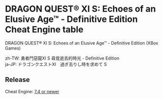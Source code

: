 # DRAGON QUEST® XI S: Echoes of an Elusive Age™ - Definitive Edition Cheat Engine table  
DRAGON QUEST® XI S: Echoes of an Elusive Age™ - Definitive Edition (XBox Games)

zh-TW: 勇者鬥惡龍XI S 尋覓逝去的時光 - Definitive Edition  
ja-JP: ドラゴンクエストXI　過ぎ去りし時を求めて S  

## Release
Cheat Engine: [7.4 or newer](https://github.com/cheat-engine/cheat-engine/releases)  
